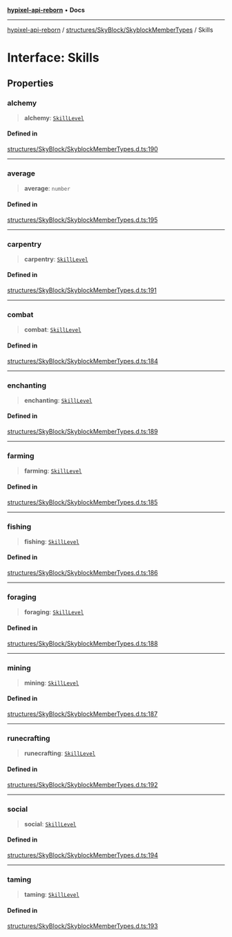 [**hypixel-api-reborn**](../../../../README.md) • **Docs**

***

[hypixel-api-reborn](../../../../modules.md) / [structures/SkyBlock/SkyblockMemberTypes](../README.md) / Skills

# Interface: Skills

## Properties

### alchemy

> **alchemy**: [`SkillLevel`](SkillLevel.md)

#### Defined in

[structures/SkyBlock/SkyblockMemberTypes.d.ts:190](https://github.com/Kathund/REBORN-docs-TEST/blob/226e7f6a62bb6bca87ef0828ac84e9098d59f860/src/structures/SkyBlock/SkyblockMemberTypes.d.ts#L190)

***

### average

> **average**: `number`

#### Defined in

[structures/SkyBlock/SkyblockMemberTypes.d.ts:195](https://github.com/Kathund/REBORN-docs-TEST/blob/226e7f6a62bb6bca87ef0828ac84e9098d59f860/src/structures/SkyBlock/SkyblockMemberTypes.d.ts#L195)

***

### carpentry

> **carpentry**: [`SkillLevel`](SkillLevel.md)

#### Defined in

[structures/SkyBlock/SkyblockMemberTypes.d.ts:191](https://github.com/Kathund/REBORN-docs-TEST/blob/226e7f6a62bb6bca87ef0828ac84e9098d59f860/src/structures/SkyBlock/SkyblockMemberTypes.d.ts#L191)

***

### combat

> **combat**: [`SkillLevel`](SkillLevel.md)

#### Defined in

[structures/SkyBlock/SkyblockMemberTypes.d.ts:184](https://github.com/Kathund/REBORN-docs-TEST/blob/226e7f6a62bb6bca87ef0828ac84e9098d59f860/src/structures/SkyBlock/SkyblockMemberTypes.d.ts#L184)

***

### enchanting

> **enchanting**: [`SkillLevel`](SkillLevel.md)

#### Defined in

[structures/SkyBlock/SkyblockMemberTypes.d.ts:189](https://github.com/Kathund/REBORN-docs-TEST/blob/226e7f6a62bb6bca87ef0828ac84e9098d59f860/src/structures/SkyBlock/SkyblockMemberTypes.d.ts#L189)

***

### farming

> **farming**: [`SkillLevel`](SkillLevel.md)

#### Defined in

[structures/SkyBlock/SkyblockMemberTypes.d.ts:185](https://github.com/Kathund/REBORN-docs-TEST/blob/226e7f6a62bb6bca87ef0828ac84e9098d59f860/src/structures/SkyBlock/SkyblockMemberTypes.d.ts#L185)

***

### fishing

> **fishing**: [`SkillLevel`](SkillLevel.md)

#### Defined in

[structures/SkyBlock/SkyblockMemberTypes.d.ts:186](https://github.com/Kathund/REBORN-docs-TEST/blob/226e7f6a62bb6bca87ef0828ac84e9098d59f860/src/structures/SkyBlock/SkyblockMemberTypes.d.ts#L186)

***

### foraging

> **foraging**: [`SkillLevel`](SkillLevel.md)

#### Defined in

[structures/SkyBlock/SkyblockMemberTypes.d.ts:188](https://github.com/Kathund/REBORN-docs-TEST/blob/226e7f6a62bb6bca87ef0828ac84e9098d59f860/src/structures/SkyBlock/SkyblockMemberTypes.d.ts#L188)

***

### mining

> **mining**: [`SkillLevel`](SkillLevel.md)

#### Defined in

[structures/SkyBlock/SkyblockMemberTypes.d.ts:187](https://github.com/Kathund/REBORN-docs-TEST/blob/226e7f6a62bb6bca87ef0828ac84e9098d59f860/src/structures/SkyBlock/SkyblockMemberTypes.d.ts#L187)

***

### runecrafting

> **runecrafting**: [`SkillLevel`](SkillLevel.md)

#### Defined in

[structures/SkyBlock/SkyblockMemberTypes.d.ts:192](https://github.com/Kathund/REBORN-docs-TEST/blob/226e7f6a62bb6bca87ef0828ac84e9098d59f860/src/structures/SkyBlock/SkyblockMemberTypes.d.ts#L192)

***

### social

> **social**: [`SkillLevel`](SkillLevel.md)

#### Defined in

[structures/SkyBlock/SkyblockMemberTypes.d.ts:194](https://github.com/Kathund/REBORN-docs-TEST/blob/226e7f6a62bb6bca87ef0828ac84e9098d59f860/src/structures/SkyBlock/SkyblockMemberTypes.d.ts#L194)

***

### taming

> **taming**: [`SkillLevel`](SkillLevel.md)

#### Defined in

[structures/SkyBlock/SkyblockMemberTypes.d.ts:193](https://github.com/Kathund/REBORN-docs-TEST/blob/226e7f6a62bb6bca87ef0828ac84e9098d59f860/src/structures/SkyBlock/SkyblockMemberTypes.d.ts#L193)
